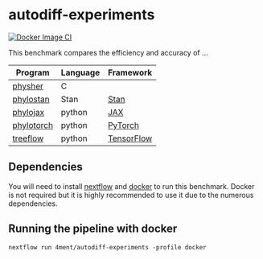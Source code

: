 # autodiff-experiments

[![Docker Image CI](https://github.com/4ment/autodiff-experiments/actions/workflows/docker-image.yml/badge.svg)](https://github.com/4ment/autodiff-experiments/actions/workflows/docker-image.yml)

This benchmark compares the efficiency and accuracy of ...


| Program      | Language  | Framework |
| ------------ | --------- | --------- |
| [physher]    | C         | |
| [phylostan]  | Stan      | [Stan](https://mc-stan.org) |
| [phylojax]   | python    | [JAX](https://github.com/google/jax) |
| [phylotorch] | python    | [PyTorch](https://pytorch.org) |
| [treeflow]   | python    | [TensorFlow](https://www.tensorflow.org) |

## Dependencies
You will need to install [nextflow](https://www.nextflow.io) and [docker](https://www.docker.com) to run this benchmark.
Docker is not required but it is highly recommended to use it due to the numerous dependencies.

## Running the pipeline with docker

    nextflow run 4ment/autodiff-experiments -profile docker

[physher]: https://github.com/4ment/physher
[phylostan]: https://github.com/4ment/phylostan
[phylojax]: https://github.com/4ment/phylojax
[phylotorch]: https://github.com/4ment/phylotorch
[treeflow]: https://github.com/christiaanjs/treeflow